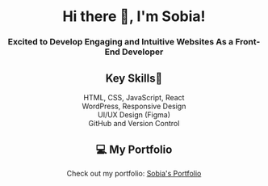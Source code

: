 <div align="center">

# Hi there 👋, I'm Sobia!

### Excited to Develop Engaging and Intuitive Websites As a Front-End Developer

## Key Skills🌟
<p align="center", font-size="15px">
  HTML, CSS, JavaScript, React <br>
  WordPress, Responsive Design <br>
  UI/UX Design (Figma) <br>
  GitHub and Version Control
</p>

## 💻 My Portfolio
Check out my portfolio: [Sobia's Portfolio](https://sobia-portfolio.netlify.app)

</div>




